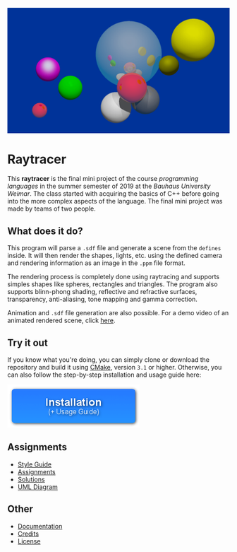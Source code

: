 
![A renderering showing multiple colorful spheres floating around a big reflecting mirror sphere.](documentation/images/renderer_showcase.png)

# Raytracer

This **raytracer** is the final mini project of the course *programming languages* in the summer semester of 2019 at the *Bauhaus University Weimar*. The class started with acquiring the basics of C++ before going into the more complex aspects of the language. The final mini project was made by teams of two people.

## What does it do?

This program will parse a `.sdf` file and generate a scene from the `defines` inside. It will then render the shapes, lights, etc. using the defined camera and rendering information as an image in the `.ppm` file format. 

The rendering process is completely done using raytracing and supports simples shapes like spheres, rectangles and triangles. The program also supports blinn-phong shading, reflective and refractive surfaces, transparency, anti-aliasing, tone mapping and gamma correction.

Animation and `.sdf` file generation are also possible. For a demo video of an animated rendered scene, click [here](https://raw.githubusercontent.com/christiandunkel/raytracer/master/documentation/examples/animation_demo.mp4).

## Try it out

If you know what you're doing, you can simply clone or download the repository and build it using [CMake](https://cmake.org/), version `3.1` or higher. Otherwise, you can also follow the step-by-step installation and usage guide here:

[![Get to the installation guide](/documentation/images/installation_button.png)](/documentation/documentation.md#how-to-install)

## Assignments
- [Style Guide](/documentation/styleguide_2019.pdf)
- [Assignments](/documentation/assignments/)
- [Solutions](/documentation/solutions_theory_part.md)
- [UML Diagram](/documentation/uml_diagram.md)

## Other
- [Documentation](/documentation/documentation.md)
- [Credits](/documentation/credits.md)
- [License](/documentation/license.md)
